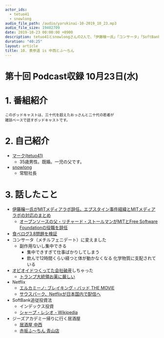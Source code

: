 ```yaml
---
actor_ids:
  - tetuo41
  - snowlong
audio_file_path: /audio/yarukinai-10-2019_10_23.mp3
audio_file_size: 19402709
date: 2019-10-23 00:00:00 +0900
description: tetuo41とsnowlongさんの2人で、「伊藤穣一氏」「コンサータ」「SoftBank追従投資法」について話しました。
duration: "40:25"
layout: article
title: 10. 表参道 is 中西とふ〜ちん
---
```


# 第十回 Podcast収録 10月23日(水)

# 1. 番組紹介
    このポッドキャストは、三十代を超えたおっさんと二十代の若者が
    雑談ベースで話すポッドキャストです。

# 2. 自己紹介
- [マーク(tetuo41)](https://twitter.com/tetuo41)
    - 35歳男性。既婚。一児の父です。
- [snowlong](https://twitter.com/_snowlong)
    - 常駐社長

# 3. 話したこと
- [伊藤穣一氏がMITメディアラボ辞任。エプスタイン事件経緯とMITメディアラボの対応のまとめ](https://www.gizmodo.jp/2019/09/joi-ito-resigns.html)
    - [オープンソースの父・リチャード・ストールマンがMITとFree Software Foundationの役職を辞任](https://jp.techcrunch.com/2019/09/17/2019-09-16-computer-scientist-richard-stallman-who-defended-jeffrey-epstein-resigns-from-mit-csail-and-the-free-software-foundation/)
- [食べログ3.8問題を検証](https://clean-copy-of-onenote.hatenablog.com/entry/tabelog38_problem)
- コンサータ（メチルフェニデート）に変えました
    - 副作用ないし集中できる
        - 集中できすぎて仕事ばかりしてしまう
        - 飲んで12時間くらい経つと体が動かなくなる 化学物質に支配されている
- [オピオイドつくってた会社破産](https://www.bloomberg.co.jp/news/articles/2019-09-16/PXWY4W6K50XS01)しちゃった
    - [トランプ大統領お薬に厳しい](https://www.bloomberg.co.jp/news/articles/2019-04-24/PQHI5K6K50XS01)
- Netflix
    - [エルカミーノ: ブレイキング・バッド THE MOVIE](https://www.netflix.com/title/81078819)
    - [サウスパーク、Netflixが日本国内で配信へ](https://buzzap.jp/news/20191001-southpark-netflix-japan/)
- SoftBank追従投資法
    - インデックス投資
    - [シャープ・レシオ - Wikipedia](https://ja.wikipedia.org/wiki/%E3%82%B7%E3%83%A3%E3%83%BC%E3%83%97%E3%83%BB%E3%83%AC%E3%82%B7%E3%82%AA)
- ジーズアカデミー帰りに行く居酒屋
    - [居酒屋 中西](https://tabelog.com/tokyo/A1306/A130602/13203239/)
    - [赤坂ふ～ちん 青山店 ](https://tabelog.com/tokyo/A1306/A130602/13209441/)
